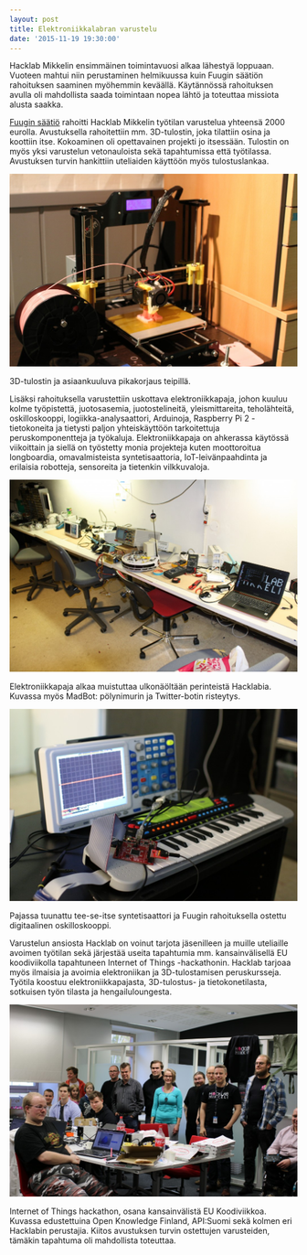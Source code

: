 ```yaml
---
layout: post
title: Elektroniikkalabran varustelu
date: '2015-11-19 19:30:00'
---
```



Hacklab Mikkelin ensimmäinen toimintavuosi alkaa lähestyä loppuaan. Vuoteen mahtui niin perustaminen helmikuussa kuin Fuugin säätiön rahoituksen saaminen myöhemmin keväällä. Käytännössä rahoituksen avulla oli mahdollista saada toimintaan nopea lähtö ja toteuttaa missiota alusta saakka.

[Fuugin säätiö](http://fuug.fi/saatio/) rahoitti Hacklab Mikkelin työtilan varustelua yhteensä 2000 eurolla. Avustuksella rahoitettiin mm. 3D-tulostin, joka tilattiin osina ja koottiin itse. Kokoaminen oli opettavainen projekti jo itsessään. Tulostin on myös yksi varustelun vetonauloista sekä tapahtumissa että työtilassa. Avustuksen turvin hankittiin uteliaiden käyttöön myös tulostuslankaa.

![](/public/images/fuug-1.jpg)

3D-tulostin ja asiaankuuluva pikakorjaus teipillä.

Lisäksi rahoituksella varustettiin uskottava elektroniikkapaja, johon kuuluu kolme työpistettä, juotosasemia, juotostelineitä, yleismittareita, teholähteitä, oskilloskooppi, logiikka-analysaattori, Arduinoja, Raspberry Pi 2 -tietokoneita ja tietysti paljon yhteiskäyttöön tarkoitettuja peruskomponentteja ja työkaluja. Elektroniikkapaja on ahkerassa käytössä viikoittain ja siellä on työstetty monia projekteja kuten moottoroitua longboardia, omavalmisteista syntetisaattoria, IoT-leivänpaahdinta ja erilaisia robotteja, sensoreita ja tietenkin vilkkuvaloja.

![](/public/images/fuug-2.jpg)

Elektroniikkapaja alkaa muistuttaa ulkonäöltään perinteistä Hacklabia. Kuvassa myös MadBot: pölynimurin ja Twitter-botin risteytys.

![](/public/images/fuug-3.jpg)

Pajassa tuunattu tee-se-itse syntetisaattori ja Fuugin rahoituksella ostettu digitaalinen oskilloskooppi.

Varustelun ansiosta Hacklab on voinut tarjota jäsenilleen ja muille uteliaille avoimen työtilan sekä järjestää useita tapahtumia mm. kansainvälisellä EU koodiviikolla tapahtuneen Internet of Things -hackathonin. Hacklab tarjoaa myös ilmaisia ja avoimia elektroniikan ja 3D-tulostamisen peruskursseja. Työtila koostuu elektroniikkapajasta, 3D-tulostus- ja tietokonetilasta, sotkuisen työn tilasta ja hengailuloungesta.

![](/public/images/fuug-4.jpg)

Internet of Things hackathon, osana kansainvälistä EU Koodiviikkoa. Kuvassa edustettuina Open Knowledge Finland, API:Suomi sekä kolmen eri Hacklabin perustajia. Kiitos avustuksen turvin ostettujen varusteiden, tämäkin tapahtuma oli mahdollista toteuttaa.
